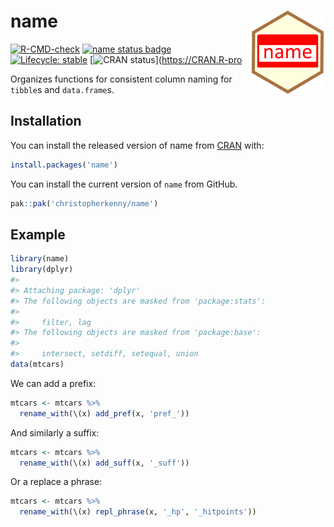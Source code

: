 
<!-- README.md is generated from README.Rmd. Please edit that file -->

# name <img src='man/figures/logo.png' align="right" height="133" />

<!-- badges: start -->

[![R-CMD-check](https://github.com/christopherkenny/name/actions/workflows/R-CMD-check.yaml/badge.svg)](https://github.com/christopherkenny/name/actions/workflows/R-CMD-check.yaml)
[![name status
badge](https://christopherkenny.r-universe.dev/badges/name)](https://christopherkenny.r-universe.dev/name)
[![Lifecycle:
stable](https://img.shields.io/badge/lifecycle-stable-brightgreen.svg)](https://lifecycle.r-lib.org/articles/stages.html#stable)
\[![CRAN
status](https://www.r-pkg.org/badges/version/name)\](<https://CRAN.R-pro>
<!-- badges: end -->

Organizes functions for consistent column naming for `tibble`s and
`data.frame`s.

## Installation

You can install the released version of name from
[CRAN](https://CRAN.R-project.org) with:

``` r
install.packages('name')
```

You can install the current version of `name` from GitHub.

``` r
pak::pak('christopherkenny/name')
```

## Example

``` r
library(name)
library(dplyr)
#> 
#> Attaching package: 'dplyr'
#> The following objects are masked from 'package:stats':
#> 
#>     filter, lag
#> The following objects are masked from 'package:base':
#> 
#>     intersect, setdiff, setequal, union
data(mtcars)
```

We can add a prefix:

``` r
mtcars <- mtcars %>% 
  rename_with(\(x) add_pref(x, 'pref_'))
```

And similarly a suffix:

``` r
mtcars <- mtcars %>% 
  rename_with(\(x) add_suff(x, '_suff'))
```

Or a replace a phrase:

``` r
mtcars <- mtcars %>% 
  rename_with(\(x) repl_phrase(x, '_hp', '_hitpoints'))
```
